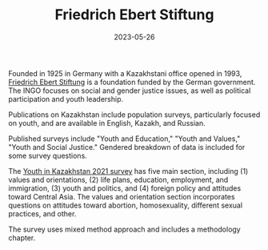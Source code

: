 ﻿---
title: "Friedrich Ebert Stiftung"
linkTitle: "Friedrich Ebert Stiftung"
contributor: ["Aizada Arystanbek"]
created: 2022-07-27
countries: ["Kazakhstan"]
category: ["INGO"]
tags: ["social justice", "leadership", "training"]
date_start: [1993]
date_end: []
data_type: ["survey", "interview", "qualitative", "quantitative", "report"] 
language: ["English", "Kazakh", "Russian"]
date: 2023-05-26
description: 
  Data portal from the UN Population Fund provides gender-related data across six main components: population, sexual and reproductive health, family planning, education, gender, rights, and human capital, and harmful practices.
---

Founded in 1925 in Germany with a Kazakhstani office opened in 1993, [Friedrich Ebert Stiftung](https://kazakhstan.fes.de/) is a foundation funded by the German government. The INGO focuses on social and gender justice issues, as well as political participation and youth leadership.

Publications on Kazakhstan include population surveys, particularly focused on youth, and are available in English, Kazakh, and Russian. 

Published surveys include "Youth and Education," "Youth and Values," "Youth and Social Justice." Gendered breakdown of data is included for some survey questions. 

The [Youth in Kazakhstan 2021 survey](https://library.fes.de/pdf-files/bueros/kasachstan/18450.pdf) has five main section, including (1) values and orientations, (2) life plans, education, employment, and immigration, (3) youth and politics, and (4) foreign policy and attitudes toward Central Asia. The values and orientation section incorporates questions on attitudes toward abortion, homosexuality, different sexual practices, and other. 

The survey uses mixed method approach and includes a methodology chapter.    
